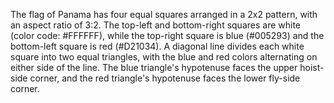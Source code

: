 The flag of Panama has four equal squares arranged in a 2x2 pattern, with an aspect ratio of 3:2. The top-left and bottom-right squares are white (color code: #FFFFFF), while the top-right square is blue (#005293) and the bottom-left square is red (#D21034). A diagonal line divides each white square into two equal triangles, with the blue and red colors alternating on either side of the line. The blue triangle's hypotenuse faces the upper hoist-side corner, and the red triangle's hypotenuse faces the lower fly-side corner.